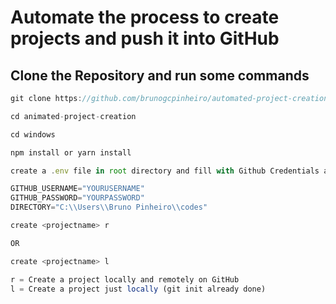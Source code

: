# Automate the process to create projects and push it into GitHub

## Clone the Repository and run some commands

```js
git clone https://github.com/brunogcpinheiro/automated-project-creation.git

cd animated-project-creation

cd windows

npm install or yarn install

create a .env file in root directory and fill with Github Credentials and a directory to save your project locally:

GITHUB_USERNAME="YOURUSERNAME"
GITHUB_PASSWORD="YOURPASSWORD"
DIRECTORY="C:\\Users\\Bruno Pinheiro\\codes"

create <projectname> r

OR

create <projectname> l

r = Create a project locally and remotely on GitHub
l = Create a project just locally (git init already done)
```
